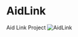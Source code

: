 # AidLink
Aid Link Project
![AidLink](https://github.com/yavuzkaanakyuz/AidLink/assets/108089860/2d6d6484-be30-44e1-b3eb-8082556fa71b)
